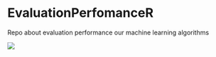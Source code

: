 # EvaluationPerfomanceR
Repo about evaluation performance our machine learning algorithms

<img src="http://hizliresim.com/pX35Nr">